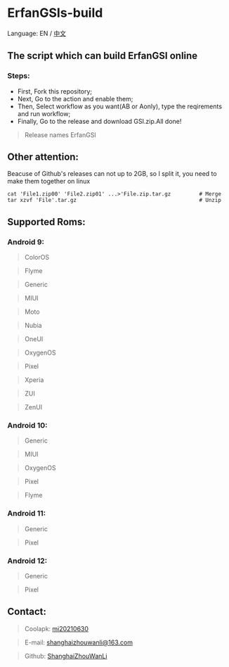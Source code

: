# ErfanGSIs-build
Language: EN / <a href=README.md> 中文 </a> </span>
## The script which can build ErfanGSI online
### Steps:
- First, Fork this repository;
- Next, Go to the action and enable them;
- Then, Select workflow as you want(AB or Aonly), type the reqirements and run workflow;
- Finally, Go to the release and download GSI.zip.All done!
> Release names ErfanGSI
## Other attention:
Beacuse of Github's releases can not up to 2GB, so I split it, you need to make them together on linux
```
cat 'File1.zip00' 'File2.zip01' ...>'File.zip.tar.gz         # Merge
tar xzvf 'File'.tar.gz                                       # Unzip
```
## Supported Roms:
### Android 9:
> ColorOS
	
> Flyme

> Generic

> MIUI	

> Moto	

> Nubia	

> OneUI	

> OxygenOS	

> Pixel	

> Xperia	

> ZUI	

> ZenUI

### Android 10:
> Generic

> MIUI
	
> OxygenOS

> Pixel

> Flyme

### Android 11:
> Generic
	
> Pixel

### Android 12:
> Generic
	
> Pixel

## Contact:
> Coolapk: [mi20210630](https://www.coolapk.com/u/mi20210630)

> E-mail: shanghaizhouwanli@163.com

> Github: [ShanghaiZhouWanLi](https://www.github.com/ShanghaiZhouWanLi)
